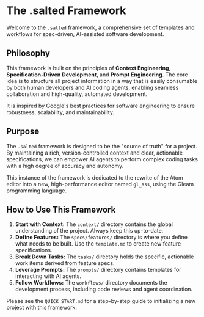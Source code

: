 # The .salted Framework

Welcome to the `.salted` framework, a comprehensive set of templates and workflows for spec-driven, AI-assisted software development.

## Philosophy

This framework is built on the principles of **Context Engineering**, **Specification-Driven Development**, and **Prompt Engineering**. The core idea is to structure all project information in a way that is easily consumable by both human developers and AI coding agents, enabling seamless collaboration and high-quality, automated development.

It is inspired by Google's best practices for software engineering to ensure robustness, scalability, and maintainability.

## Purpose

The `.salted` framework is designed to be the "source of truth" for a project. By maintaining a rich, version-controlled context and clear, actionable specifications, we can empower AI agents to perform complex coding tasks with a high degree of accuracy and autonomy.

This instance of the framework is dedicated to the rewrite of the Atom editor into a new, high-performance editor named `gl_ass`, using the Gleam programming language.

## How to Use This Framework

1.  **Start with Context:** The `context/` directory contains the global understanding of the project. Always keep this up-to-date.
2.  **Define Features:** The `specs/features/` directory is where you define what needs to be built. Use the `template.md` to create new feature specifications.
3.  **Break Down Tasks:** The `tasks/` directory holds the specific, actionable work items derived from feature specs.
4.  **Leverage Prompts:** The `prompts/` directory contains templates for interacting with AI agents.
5.  **Follow Workflows:** The `workflows/` directory documents the development process, including code reviews and agent coordination.

Please see the `QUICK_START.md` for a step-by-step guide to initializing a new project with this framework.
